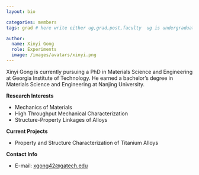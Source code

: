 ```yaml
---
layout: bio

categories: members
tags: grad # here write either ug,grad,post,faculty  ug is undergraduate, grad self explanatory, post is for post docs and visiting professors

author:
  name: Xinyi Gong
  role: Experiments
  image: /images/avatars/xinyi.png
---
```


Xinyi Gong is currently pursuing a PhD in Materials Science and Engineering at Georgia Institute of Technology.  He earned a bachelor’s degree in Materials Science and Engineering at Nanjing University.

**Research Interests**

* Mechanics of Materials
* High Throughput Mechanical Characterization
* Structure-Property Linkages of Alloys

**Current Projects**

* Property and Structure Characterization of Titanium Alloys

**Contact Info**

* E-mail: xgong42@gatech.edu
